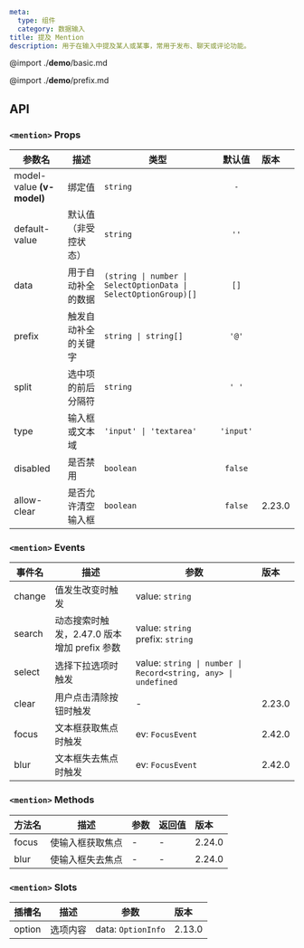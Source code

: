```yaml
meta:
  type: 组件
  category: 数据输入
title: 提及 Mention
description: 用于在输入中提及某人或某事，常用于发布、聊天或评论功能。
```

@import ./__demo__/basic.md

@import ./__demo__/prefix.md

## API


### `<mention>` Props

|参数名|描述|类型|默认值|版本|
|---|---|---|:---:|:---|
|model-value **(v-model)**|绑定值|`string`|`-`||
|default-value|默认值（非受控状态）|`string`|`''`||
|data|用于自动补全的数据|`(string \| number \| SelectOptionData \| SelectOptionGroup)[]`|`[]`||
|prefix|触发自动补全的关键字|`string \| string[]`|`'@'`||
|split|选中项的前后分隔符|`string`|`' '`||
|type|输入框或文本域|`'input' \| 'textarea'`|`'input'`||
|disabled|是否禁用|`boolean`|`false`||
|allow-clear|是否允许清空输入框|`boolean`|`false`|2.23.0|
### `<mention>` Events

|事件名|描述|参数|版本|
|---|---|---|:---|
|change|值发生改变时触发|value: `string`||
|search|动态搜索时触发，2.47.0 版本增加 prefix 参数|value: `string`<br>prefix: `string`||
|select|选择下拉选项时触发|value: `string \| number \| Record<string, any> \| undefined`||
|clear|用户点击清除按钮时触发|-|2.23.0|
|focus|文本框获取焦点时触发|ev: `FocusEvent`|2.42.0|
|blur|文本框失去焦点时触发|ev: `FocusEvent`|2.42.0|
### `<mention>` Methods

|方法名|描述|参数|返回值|版本|
|---|---|---|---|:---|
|focus|使输入框获取焦点|-|-|2.24.0|
|blur|使输入框失去焦点|-|-|2.24.0|
### `<mention>` Slots

|插槽名|描述|参数|版本|
|---|:---:|---|:---|
|option|选项内容|data: `OptionInfo`|2.13.0|


